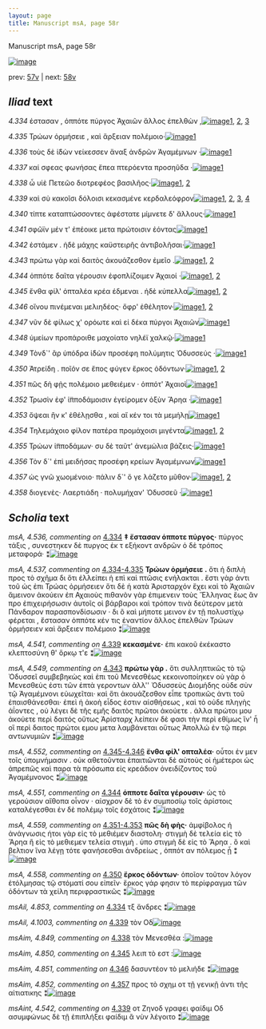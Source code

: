 ```yaml
---
layout: page
title: Manuscript msA, page 58r
---
```


Manuscript msA, page 58r

[![image](http://www.homermultitext.org/iipsrv?OBJ=IIP,1.0&FIF=/project/homer/pyramidal/deepzoom/hmt/vaimg/2017a/VA058RN_0059.tif&WID=100&CVT=JPEG)](http://www.homermultitext.org/ict2/?urn=urn:cite2:hmt:vaimg.2017a:VA058RN_0059)

prev:  [57v](../57v) | next:  [58v](../58v)

## *Iliad* text

*4.334* <a id="4.334"/> έστασαν , ὁππότε πύργος Ἀχαιῶν ἄλλος ἐπελθὼν ,[![image](http://www.homermultitext.org/iipsrv?OBJ=IIP,1.0&FIF=/project/homer/pyramidal/deepzoom/hmt/vaimg/2017a/VA058RN_0059.tif&RGN=0.1772,0.2119,0.4344,0.0368&WID=1000&CVT=JPEG)](http://www.homermultitext.org/ict2/?urn=urn:cite2:hmt:vaimg.2017a:VA058RN_0059@0.1772,0.2119,0.4344,0.0368)[1](#msA_4.536), [2](#msA_4.784), [3](#msAil_4.853)

*4.335* <a id="4.335"/> Τρώων ὁρμήσειε , καὶ ἄρξειαν πολέμοιο·[![image](http://www.homermultitext.org/iipsrv?OBJ=IIP,1.0&FIF=/project/homer/pyramidal/deepzoom/hmt/vaimg/2017a/VA058RN_0059.tif&RGN=0.1772,0.2352,0.3804,0.0368&WID=1000&CVT=JPEG)](http://www.homermultitext.org/ict2/?urn=urn:cite2:hmt:vaimg.2017a:VA058RN_0059@0.1772,0.2352,0.3804,0.0368)[1](#msA_4.784)

*4.336* <a id="4.336"/> τοὺς δὲ ἰ̈δὼν νείκεσσεν ἄναξ ἀνδρῶν Ἀγαμέμνων ·[![image](http://www.homermultitext.org/iipsrv?OBJ=IIP,1.0&FIF=/project/homer/pyramidal/deepzoom/hmt/vaimg/2017a/VA058RN_0059.tif&RGN=0.1782,0.2547,0.4284,0.0368&WID=1000&CVT=JPEG)](http://www.homermultitext.org/ict2/?urn=urn:cite2:hmt:vaimg.2017a:VA058RN_0059@0.1782,0.2547,0.4284,0.0368)[1](#msA_4.784)

*4.337* <a id="4.337"/> καί σφεας φωνήσας ἔπεα πτερόεντα προσηῦδα ·[![image](http://www.homermultitext.org/iipsrv?OBJ=IIP,1.0&FIF=/project/homer/pyramidal/deepzoom/hmt/vaimg/2017a/VA058RN_0059.tif&RGN=0.1822,0.2712,0.4364,0.0361&WID=1000&CVT=JPEG)](http://www.homermultitext.org/ict2/?urn=urn:cite2:hmt:vaimg.2017a:VA058RN_0059@0.1822,0.2712,0.4364,0.0361)[1](#msA_4.784)

*4.338* <a id="4.338"/> ὦ υἱὲ Πετεῶο διοτρεφέος βασιλῆος·[![image](http://www.homermultitext.org/iipsrv?OBJ=IIP,1.0&FIF=/project/homer/pyramidal/deepzoom/hmt/vaimg/2017a/VA058RN_0059.tif&RGN=0.1762,0.29,0.3343,0.0361&WID=1000&CVT=JPEG)](http://www.homermultitext.org/ict2/?urn=urn:cite2:hmt:vaimg.2017a:VA058RN_0059@0.1762,0.29,0.3343,0.0361)[1](#msA_4.784), [2](#msAim_4.849)

*4.339* <a id="4.339"/> καὶ σὺ κακοῖσι δόλοισι κεκασμένε κερδαλεόφρον[![image](http://www.homermultitext.org/iipsrv?OBJ=IIP,1.0&FIF=/project/homer/pyramidal/deepzoom/hmt/vaimg/2017a/VA058RN_0059.tif&RGN=0.1722,0.3088,0.4414,0.0361&WID=1000&CVT=JPEG)](http://www.homermultitext.org/ict2/?urn=urn:cite2:hmt:vaimg.2017a:VA058RN_0059@0.1722,0.3088,0.4414,0.0361)[1](#msA_4.784), [2](#msA_4.541), [3](#msAil_4.1003), [4](#msAint_4.542)

*4.340* <a id="4.340"/> τίπτε καταπτώσσοντες ἀφέστατε μίμνετε δ' ἄλλους·[![image](http://www.homermultitext.org/iipsrv?OBJ=IIP,1.0&FIF=/project/homer/pyramidal/deepzoom/hmt/vaimg/2017a/VA058RN_0059.tif&RGN=0.1772,0.3291,0.4154,0.0346&WID=1000&CVT=JPEG)](http://www.homermultitext.org/ict2/?urn=urn:cite2:hmt:vaimg.2017a:VA058RN_0059@0.1772,0.3291,0.4154,0.0346)[1](#msA_4.784)

*4.341* <a id="4.341"/> σφῶϊν μέν τ' ἐπέοικε μετα πρώτοισιν ἐόντας[![image](http://www.homermultitext.org/iipsrv?OBJ=IIP,1.0&FIF=/project/homer/pyramidal/deepzoom/hmt/vaimg/2017a/VA058RN_0059.tif&RGN=0.1792,0.3456,0.4024,0.0346&WID=1000&CVT=JPEG)](http://www.homermultitext.org/ict2/?urn=urn:cite2:hmt:vaimg.2017a:VA058RN_0059@0.1792,0.3456,0.4024,0.0346)[1](#msA_4.784)

*4.342* <a id="4.342"/> ἑστάμεν . ἠδὲ μάχης καϋστειρῆς ἀντιβολῆσαι·[![image](http://www.homermultitext.org/iipsrv?OBJ=IIP,1.0&FIF=/project/homer/pyramidal/deepzoom/hmt/vaimg/2017a/VA058RN_0059.tif&RGN=0.1792,0.3659,0.4184,0.0346&WID=1000&CVT=JPEG)](http://www.homermultitext.org/ict2/?urn=urn:cite2:hmt:vaimg.2017a:VA058RN_0059@0.1792,0.3659,0.4184,0.0346)[1](#msA_4.784)

*4.343* <a id="4.343"/> πρώτω γὰρ καὶ δαιτὸς ἀκουάζεσθον ἐμεῖο .[![image](http://www.homermultitext.org/iipsrv?OBJ=IIP,1.0&FIF=/project/homer/pyramidal/deepzoom/hmt/vaimg/2017a/VA058RN_0059.tif&RGN=0.1612,0.3869,0.3914,0.0346&WID=1000&CVT=JPEG)](http://www.homermultitext.org/ict2/?urn=urn:cite2:hmt:vaimg.2017a:VA058RN_0059@0.1612,0.3869,0.3914,0.0346)[1](#msA_4.784), [2](#msA_4.549)

*4.344* <a id="4.344"/> ὁππότε δαῖτα γέρουσιν ἐφοπλίζοιμεν Ἀχαιοί ·[![image](http://www.homermultitext.org/iipsrv?OBJ=IIP,1.0&FIF=/project/homer/pyramidal/deepzoom/hmt/vaimg/2017a/VA058RN_0059.tif&RGN=0.1762,0.4057,0.4114,0.0285&WID=1000&CVT=JPEG)](http://www.homermultitext.org/ict2/?urn=urn:cite2:hmt:vaimg.2017a:VA058RN_0059@0.1762,0.4057,0.4114,0.0285)[1](#msA_4.551), [2](#msA_4.784)

*4.345* <a id="4.345"/> ἔνθα φίλ' ὀπταλέα κρέα έδμεναι . ἠδὲ κύπελλα[![image](http://www.homermultitext.org/iipsrv?OBJ=IIP,1.0&FIF=/project/homer/pyramidal/deepzoom/hmt/vaimg/2017a/VA058RN_0059.tif&RGN=0.1592,0.4222,0.4384,0.0338&WID=1000&CVT=JPEG)](http://www.homermultitext.org/ict2/?urn=urn:cite2:hmt:vaimg.2017a:VA058RN_0059@0.1592,0.4222,0.4384,0.0338)[1](#msA_4.784), [2](#msAim_4.850)

*4.346* <a id="4.346"/> οἴνου πινέμεναι μελιηδέος· ὄφρ' ἐθέλητον·[![image](http://www.homermultitext.org/iipsrv?OBJ=IIP,1.0&FIF=/project/homer/pyramidal/deepzoom/hmt/vaimg/2017a/VA058RN_0059.tif&RGN=0.1582,0.4418,0.3924,0.0331&WID=1000&CVT=JPEG)](http://www.homermultitext.org/ict2/?urn=urn:cite2:hmt:vaimg.2017a:VA058RN_0059@0.1582,0.4418,0.3924,0.0331)[1](#msA_4.784), [2](#msAim_4.851)

*4.347* <a id="4.347"/> νῦν δὲ φίλως χ' ορόωτε καὶ εἰ δέκα πύργοι Ἀχαιῶν[![image](http://www.homermultitext.org/iipsrv?OBJ=IIP,1.0&FIF=/project/homer/pyramidal/deepzoom/hmt/vaimg/2017a/VA058RN_0059.tif&RGN=0.1722,0.4583,0.4084,0.0353&WID=1000&CVT=JPEG)](http://www.homermultitext.org/ict2/?urn=urn:cite2:hmt:vaimg.2017a:VA058RN_0059@0.1722,0.4583,0.4084,0.0353)[1](#msA_4.784)

*4.348* <a id="4.348"/> ὑμείων προπάροιθε μαχοίατο νηλέϊ χαλκῷ·[![image](http://www.homermultitext.org/iipsrv?OBJ=IIP,1.0&FIF=/project/homer/pyramidal/deepzoom/hmt/vaimg/2017a/VA058RN_0059.tif&RGN=0.1762,0.4771,0.4084,0.0353&WID=1000&CVT=JPEG)](http://www.homermultitext.org/ict2/?urn=urn:cite2:hmt:vaimg.2017a:VA058RN_0059@0.1762,0.4771,0.4084,0.0353)[1](#msA_4.784)

*4.349* <a id="4.349"/> Τὸνδ`' ἂρ ὑπόδρα ἰ̈δὼν προσέφη πολύμητις Ὀδυσσεύς ·[![image](http://www.homermultitext.org/iipsrv?OBJ=IIP,1.0&FIF=/project/homer/pyramidal/deepzoom/hmt/vaimg/2017a/VA058RN_0059.tif&RGN=0.1642,0.4974,0.4525,0.0316&WID=1000&CVT=JPEG)](http://www.homermultitext.org/ict2/?urn=urn:cite2:hmt:vaimg.2017a:VA058RN_0059@0.1642,0.4974,0.4525,0.0316)[1](#msA_4.784)

*4.350* <a id="4.350"/> Ἀτρείδη . ποῖόν σε ἔπος φύγεν ἕρκος ὀδόντων·[![image](http://www.homermultitext.org/iipsrv?OBJ=IIP,1.0&FIF=/project/homer/pyramidal/deepzoom/hmt/vaimg/2017a/VA058RN_0059.tif&RGN=0.1712,0.5154,0.4044,0.0316&WID=1000&CVT=JPEG)](http://www.homermultitext.org/ict2/?urn=urn:cite2:hmt:vaimg.2017a:VA058RN_0059@0.1712,0.5154,0.4044,0.0316)[1](#msA_4.784), [2](#msA_4.558)

*4.351* <a id="4.351"/> πῶς δὴ φῂς πολέμοιο μεθειέμεν · ὁππότ' Ἀχαιοὶ[![image](http://www.homermultitext.org/iipsrv?OBJ=IIP,1.0&FIF=/project/homer/pyramidal/deepzoom/hmt/vaimg/2017a/VA058RN_0059.tif&RGN=0.1692,0.5349,0.4244,0.0316&WID=1000&CVT=JPEG)](http://www.homermultitext.org/ict2/?urn=urn:cite2:hmt:vaimg.2017a:VA058RN_0059@0.1692,0.5349,0.4244,0.0316)[1](#msA_4.784)

*4.352* <a id="4.352"/> Τρωσὶν ἐφ' ἱ̈πποδάμοισιν ἐγείρομεν ὀξὺν Ἄρηα ·[![image](http://www.homermultitext.org/iipsrv?OBJ=IIP,1.0&FIF=/project/homer/pyramidal/deepzoom/hmt/vaimg/2017a/VA058RN_0059.tif&RGN=0.1662,0.5537,0.4244,0.0316&WID=1000&CVT=JPEG)](http://www.homermultitext.org/ict2/?urn=urn:cite2:hmt:vaimg.2017a:VA058RN_0059@0.1662,0.5537,0.4244,0.0316)[1](#msA_4.784)

*4.353* <a id="4.353"/> ὄψεαι ἢν κ' ἐθέλῃσθα , καὶ αἴ κέν τοι τὰ μεμήλῃ[![image](http://www.homermultitext.org/iipsrv?OBJ=IIP,1.0&FIF=/project/homer/pyramidal/deepzoom/hmt/vaimg/2017a/VA058RN_0059.tif&RGN=0.1712,0.5748,0.4344,0.0316&WID=1000&CVT=JPEG)](http://www.homermultitext.org/ict2/?urn=urn:cite2:hmt:vaimg.2017a:VA058RN_0059@0.1712,0.5748,0.4344,0.0316)[1](#msA_4.784)

*4.354* <a id="4.354"/> Τηλεμάχοιο φίλον πατέρα προμάχοισι μιγέντα[![image](http://www.homermultitext.org/iipsrv?OBJ=IIP,1.0&FIF=/project/homer/pyramidal/deepzoom/hmt/vaimg/2017a/VA058RN_0059.tif&RGN=0.1502,0.592,0.4424,0.0323&WID=1000&CVT=JPEG)](http://www.homermultitext.org/ict2/?urn=urn:cite2:hmt:vaimg.2017a:VA058RN_0059@0.1502,0.592,0.4424,0.0323)[1](#msA_4.784), [2](#msA_4.563)

*4.355* <a id="4.355"/> Τρώων ἱ̈πποδάμων· συ δὲ ταῦτ' ἀνεμώλια βάζεις·[![image](http://www.homermultitext.org/iipsrv?OBJ=IIP,1.0&FIF=/project/homer/pyramidal/deepzoom/hmt/vaimg/2017a/VA058RN_0059.tif&RGN=0.1612,0.6108,0.4444,0.0323&WID=1000&CVT=JPEG)](http://www.homermultitext.org/ict2/?urn=urn:cite2:hmt:vaimg.2017a:VA058RN_0059@0.1612,0.6108,0.4444,0.0323)[1](#msA_4.784)

*4.356* <a id="4.356"/> Τὸν δ`' ἐπὶ μειδήσας προσέφη κρείων Ἀγαμέμνων[![image](http://www.homermultitext.org/iipsrv?OBJ=IIP,1.0&FIF=/project/homer/pyramidal/deepzoom/hmt/vaimg/2017a/VA058RN_0059.tif&RGN=0.1592,0.6289,0.4444,0.0323&WID=1000&CVT=JPEG)](http://www.homermultitext.org/ict2/?urn=urn:cite2:hmt:vaimg.2017a:VA058RN_0059@0.1592,0.6289,0.4444,0.0323)[1](#msA_4.784)

*4.357* <a id="4.357"/> ὡς γνῶ χωομένοιο· πάλιν δ`' ὅ γε λάζετο μῦθον·[![image](http://www.homermultitext.org/iipsrv?OBJ=IIP,1.0&FIF=/project/homer/pyramidal/deepzoom/hmt/vaimg/2017a/VA058RN_0059.tif&RGN=0.1471,0.6499,0.4364,0.0293&WID=1000&CVT=JPEG)](http://www.homermultitext.org/ict2/?urn=urn:cite2:hmt:vaimg.2017a:VA058RN_0059@0.1471,0.6499,0.4364,0.0293)[1](#msA_4.784), [2](#msAim_4.852)

*4.358* <a id="4.358"/> διογενὲς· Λαερτιάδη · πολυμήχαν' Ὀδυσσεῦ ·[![image](http://www.homermultitext.org/iipsrv?OBJ=IIP,1.0&FIF=/project/homer/pyramidal/deepzoom/hmt/vaimg/2017a/VA058RN_0059.tif&RGN=0.1552,0.6657,0.4194,0.0293&WID=1000&CVT=JPEG)](http://www.homermultitext.org/ict2/?urn=urn:cite2:hmt:vaimg.2017a:VA058RN_0059@0.1552,0.6657,0.4194,0.0293)[1](#msA_4.784)

## *Scholia* text

*msA, 4.536, commenting on* [4.334](#4.334)  <a id="msA_4.536"/> **‡ ἔστασαν ὁπποτε πύργος·** πύργος τάξις , συνεστηκεν δὲ πυργος ἐκ τ εξήκοντ ανδρῶν ὁ δὲ τρόπος μεταφορά· ⁑[![image](http://www.homermultitext.org/iipsrv?OBJ=IIP,1.0&FIF=/project/homer/pyramidal/deepzoom/hmt/vaimg/2017a/VA058RN_0059.tif&RGN=0.17999263,0.10539419,0.55545321,0.02116183&WID=1000&CVT=JPEG)](http://www.homermultitext.org/ict2/?urn=urn:cite2:hmt:vaimg.2017a:VA058RN_0059@0.17999263,0.10539419,0.55545321,0.02116183)

*msA, 4.537, commenting on* [4.334-4.335](#4.334-4.335)  <a id="msA_4.537"/> **Τρώων ὁρμήσειε .** ὅτι ἡ διπλὴ προς τὸ σχῆμα δι ὅτι ἐλλείπει ἡ επὶ καὶ πτῶσις ενήλακται . ἔστι γὰρ ἀντι τοῦ ὡς ἐπι Τρώας ὀρμήσειεν ὅτι δὲ ἡ κατὰ Ἀρισταρχόν ἔχει καὶ τὸ Ἀχαιῶν ἄμεινον ἀκούειν ἐπ Αχαιοὺς πιθανὸν γὰρ ἐπιμενειν τοὺς Ἕλληνας ἕως ἂν προ ἐπιχειρήσωσιν ἀυτοῖς οἱ βάρβαροι καὶ τρόπον τινὰ δεύτερον μετὰ Πάνδαρον παρασπονδίσωσιν · δι ὃ καὶ μήποτε μεινον ἐν τῇ πολυστίχῳ φέρεται , ἕστασαν ὁππότε κέν τις ἐναντίον ἄλλος ἐπελθὼν Τρώων ὁρμήσειεν καὶ ἄρξειεν πολέμοιο ⁑[![image](http://www.homermultitext.org/iipsrv?OBJ=IIP,1.0&FIF=/project/homer/pyramidal/deepzoom/hmt/vaimg/2017a/VA058RN_0059.tif&RGN=0.17557111,0.11991701,0.61403832,0.05892116&WID=1000&CVT=JPEG)](http://www.homermultitext.org/ict2/?urn=urn:cite2:hmt:vaimg.2017a:VA058RN_0059@0.17557111,0.11991701,0.61403832,0.05892116)

*msA, 4.541, commenting on* [4.339](#4.339)  <a id="msA_4.541"/> **κεκασμένε·** ἐπι κακοῦ ἐκέκαστο κλεπτοσύνη θ' ὅρκῳ τ'ε ⁑[![image](http://www.homermultitext.org/iipsrv?OBJ=IIP,1.0&FIF=/project/homer/pyramidal/deepzoom/hmt/vaimg/2017a/VA058RN_0059.tif&RGN=0.27947679,0.16846473,0.37140752,0.01327801&WID=1000&CVT=JPEG)](http://www.homermultitext.org/ict2/?urn=urn:cite2:hmt:vaimg.2017a:VA058RN_0059@0.27947679,0.16846473,0.37140752,0.01327801)

*msA, 4.549, commenting on* [4.343](#4.343)  <a id="msA_4.549"/> **πρώτω γὰρ .** ὅτι συλληπτικῶς τὸ τῷ Ὀδυσσεῖ συμβεβηκὼς καὶ ἐπι τοῦ Μενεσθέως κεκοινοποίηκεν οὐ γὰρ ὁ Μενεσθεὺς ἐστι τῶν ἑπτὰ γεροντων ἀλλ'' Ὀδυσσεὺς Διομήδης οὐδε σὺν τῷ Ἀγαμέμνονι εὐωχεῖται· καὶ ὅτι ἀκουάζεσθον εἶπε τροπικῶς ἀντι τοῦ ἐπαισθάνεσθαι· ἐπεὶ ἡ ἀκοὴ εἶδος ἐστιν αἰσθήσεως , καὶ τὸ οὐδε πληγὴς ἀΐοντες , οὐ λέγει δὲ τῆς εμῆς δαιτὸς πρῶτοι ἀκούετε . ἀλλα πρώτοι μου ἀκούετε περὶ δαιτός οὔτως Ἀρίσταρχ λείπειν δὲ φασι τὴν περὶ εθίμως ἵν' ἦ οἳ περὶ δαιτος πρώτοι εμου μετα λαμβάνεται οὕτως Ἀπολλώ ἐν τῷ περι αντωνυμιῶν ⁑[![image](http://www.homermultitext.org/iipsrv?OBJ=IIP,1.0&FIF=/project/homer/pyramidal/deepzoom/hmt/vaimg/2017a/VA058RN_0059.tif&RGN=0.17667649,0.17302905,0.62564480,0.13734440&WID=1000&CVT=JPEG)](http://www.homermultitext.org/ict2/?urn=urn:cite2:hmt:vaimg.2017a:VA058RN_0059@0.17667649,0.17302905,0.62564480,0.13734440)

*msA, 4.552, commenting on* [4.345-4.346](#4.345-4.346)  <a id="msA_4.552"/> **ἔνθα φίλ' οπταλέα·** οὗτοι ἐν μεν τοῖς ὑπομνήμασιν . οὐκ αθετοῦνται ἐπαιτιῶνται δὲ αὐτοὺς οἱ ἡμέτεροι ὡς ἀπρεπῶς καὶ παρα τὰ πρόσωπα εἰς κρεάδιον ὀνειδίζοντος τοῦ Ἀγαμέμνονος ⁑[![image](http://www.homermultitext.org/iipsrv?OBJ=IIP,1.0&FIF=/project/homer/pyramidal/deepzoom/hmt/vaimg/2017a/VA058RN_0059.tif&RGN=0.60482682,0.30912863,0.19380987,0.07939142&WID=1000&CVT=JPEG)](http://www.homermultitext.org/ict2/?urn=urn:cite2:hmt:vaimg.2017a:VA058RN_0059@0.60482682,0.30912863,0.19380987,0.07939142)

*msA, 4.551, commenting on* [4.344](#4.344)  <a id="msA_4.551"/> **ὁπποτε δαῖτα γέρουσιν·** ὡς τὸ γερούσιον αἴθοπα οἶνον · αἰσχρον δὲ τὸ ἐν συμποσίῳ τοῖς ἀρίστοις καταλέγεσθαι ἐν δὲ πολέμῳ τοῖς ἐσχάτοις ⁑[![image](http://www.homermultitext.org/iipsrv?OBJ=IIP,1.0&FIF=/project/homer/pyramidal/deepzoom/hmt/vaimg/2017a/VA058RN_0059.tif&RGN=0.59727340,0.38284924,0.21002211,0.05435685&WID=1000&CVT=JPEG)](http://www.homermultitext.org/ict2/?urn=urn:cite2:hmt:vaimg.2017a:VA058RN_0059@0.59727340,0.38284924,0.21002211,0.05435685)

*msA, 4.559, commenting on* [4.351-4.353](#4.351-4.353)  <a id="msA_4.559"/> **πῶς δὴ φὴς·** ἀμφίβολος ἡ ἀνάγνωσις ήτοι γὰρ εἰς τὸ μεθιέμεν διαστολη· στιγμὴ δὲ τελεία εὶς τὸ Ἄρηα ἢ εἰς τὸ μεθιεμεν τελεία στιγμὴ . ὑπο στιγμὴ δὲ εἰς τὸ Ἄρηα . ὃ καὶ βελτιον ἵνα λέγῃ τότε φανήσεσθαι ἀνδρείως , ὁππότ αν πόλεμος ᾖ ⁑[![image](http://www.homermultitext.org/iipsrv?OBJ=IIP,1.0&FIF=/project/homer/pyramidal/deepzoom/hmt/vaimg/2017a/VA058RN_0059.tif&RGN=0.59616802,0.43167358,0.20633751,0.08409405&WID=1000&CVT=JPEG)](http://www.homermultitext.org/ict2/?urn=urn:cite2:hmt:vaimg.2017a:VA058RN_0059@0.59616802,0.43167358,0.20633751,0.08409405)

*msA, 4.558, commenting on* [4.350](#4.350)  <a id="msA_4.558"/> **ἕρκος ὀδόντων·** ὁποῖον τοῦτον λόγον ἐτόλμησας τῷ στόματί σου εἰπεῖν· ἕρκος γάρ φησιν τὸ περίφραγμα τῶν ὀδόντων τὰ χείλη περιφραστικῶς ⁑[![image](http://www.homermultitext.org/iipsrv?OBJ=IIP,1.0&FIF=/project/homer/pyramidal/deepzoom/hmt/vaimg/2017a/VA058RN_0059.tif&RGN=0.60851142,0.57427386,0.17999263,0.07897649&WID=1000&CVT=JPEG)](http://www.homermultitext.org/ict2/?urn=urn:cite2:hmt:vaimg.2017a:VA058RN_0059@0.60851142,0.57427386,0.17999263,0.07897649)

*msAil, 4.853, commenting on* [4.334](#4.334)  <a id="msAil_4.853"/> τξ ἄνδρες ⁑[![image](http://www.homermultitext.org/iipsrv?OBJ=IIP,1.0&FIF=/project/homer/pyramidal/deepzoom/hmt/vaimg/2017a/VA058RN_0059.tif&RGN=0.36514370,0.21147994,0.05084746,0.01493776&WID=1000&CVT=JPEG)](http://www.homermultitext.org/ict2/?urn=urn:cite2:hmt:vaimg.2017a:VA058RN_0059@0.36514370,0.21147994,0.05084746,0.01493776)

*msAil, 4.1003, commenting on* [4.339](#4.339)  <a id="msAil_4.1003"/> τὸν Οδ[![image](http://www.homermultitext.org/iipsrv?OBJ=IIP,1.0&FIF=/project/homer/pyramidal/deepzoom/hmt/vaimg/2017a/VA058RN_0059.tif&RGN=0.545,0.3138,0.023,0.0135&WID=1000&CVT=JPEG)](http://www.homermultitext.org/ict2/?urn=urn:cite2:hmt:vaimg.2017a:VA058RN_0059@0.545,0.3138,0.023,0.0135)

*msAim, 4.849, commenting on* [4.338](#4.338)  <a id="msAim_4.849"/> τὸν Μενεσθέα :[![image](http://www.homermultitext.org/iipsrv?OBJ=IIP,1.0&FIF=/project/homer/pyramidal/deepzoom/hmt/vaimg/2017a/VA058RN_0059.tif&RGN=0.51529108,0.30124481,0.05213707,0.00982019&WID=1000&CVT=JPEG)](http://www.homermultitext.org/ict2/?urn=urn:cite2:hmt:vaimg.2017a:VA058RN_0059@0.51529108,0.30124481,0.05213707,0.00982019)

*msAim, 4.850, commenting on* [4.345](#4.345)  <a id="msAim_4.850"/> λειπ τὸ εστ :[![image](http://www.homermultitext.org/iipsrv?OBJ=IIP,1.0&FIF=/project/homer/pyramidal/deepzoom/hmt/vaimg/2017a/VA058RN_0059.tif&RGN=0.57056006,0.42448133,0.03039794,0.00968188&WID=1000&CVT=JPEG)](http://www.homermultitext.org/ict2/?urn=urn:cite2:hmt:vaimg.2017a:VA058RN_0059@0.57056006,0.42448133,0.03039794,0.00968188)

*msAim, 4.851, commenting on* [4.346](#4.346)  <a id="msAim_4.851"/> δασυντέον τὸ μελιἡδε ⁑[![image](http://www.homermultitext.org/iipsrv?OBJ=IIP,1.0&FIF=/project/homer/pyramidal/deepzoom/hmt/vaimg/2017a/VA058RN_0059.tif&RGN=0.54292557,0.44937759,0.04882093,0.01784232&WID=1000&CVT=JPEG)](http://www.homermultitext.org/ict2/?urn=urn:cite2:hmt:vaimg.2017a:VA058RN_0059@0.54292557,0.44937759,0.04882093,0.01784232)

*msAim, 4.852, commenting on* [4.357](#4.357)  <a id="msAim_4.852"/> προς τὸ σχημ οτ τῇ γενικῇ ἀντι τῆς αἰτιατικης ⁑[![image](http://www.homermultitext.org/iipsrv?OBJ=IIP,1.0&FIF=/project/homer/pyramidal/deepzoom/hmt/vaimg/2017a/VA058RN_0059.tif&RGN=0.55342668,0.66984786,0.06282240,0.03554633&WID=1000&CVT=JPEG)](http://www.homermultitext.org/ict2/?urn=urn:cite2:hmt:vaimg.2017a:VA058RN_0059@0.55342668,0.66984786,0.06282240,0.03554633)

*msAint, 4.542, commenting on* [4.339](#4.339)  <a id="msAint_4.542"/> οτ Ζηνοδ γραφει φαίδιμ Οδ ασυμφώνως δὲ τῇ ἐπιπλήξει φαίδιμ ἂ νὺν λέγοιτο ⁑[![image](http://www.homermultitext.org/iipsrv?OBJ=IIP,1.0&FIF=/project/homer/pyramidal/deepzoom/hmt/vaimg/2017a/VA058RN_0059.tif&RGN=0.11901253,0.31341632,0.06190125,0.04591978&WID=1000&CVT=JPEG)](http://www.homermultitext.org/ict2/?urn=urn:cite2:hmt:vaimg.2017a:VA058RN_0059@0.11901253,0.31341632,0.06190125,0.04591978)